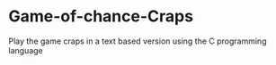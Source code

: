 # Game-of-chance-Craps
Play the game craps in a text based version using the C programming language
